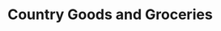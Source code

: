 ---
title: "Country Goods and Groceries"
url: /east-wakefield/country-goods-and-groceries/
shop: Lebensmittel
---